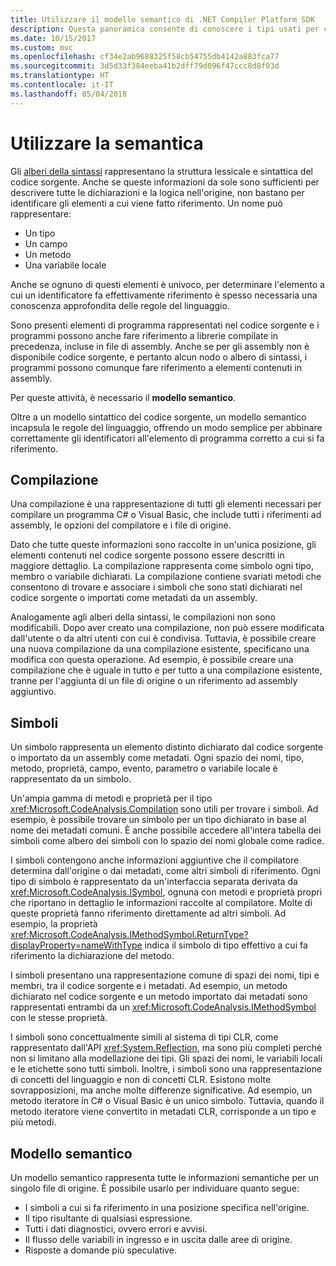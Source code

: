 ```yaml
---
title: Utilizzare il modello semantico di .NET Compiler Platform SDK
description: Questa panoramica consente di conoscere i tipi usati per comprendere e modificare il modello semantico del codice.
ms.date: 10/15/2017
ms.custom: mvc
ms.openlocfilehash: cf34e2ab9688325f58cb54755db4142a883fca77
ms.sourcegitcommit: 3d5d33f384eeba41b2dff79d096f47ccc8d8f03d
ms.translationtype: HT
ms.contentlocale: it-IT
ms.lasthandoff: 05/04/2018
---
```

# <a name="work-with-semantics"></a>Utilizzare la semantica

Gli [alberi della sintassi](work-with-syntax.md) rappresentano la struttura lessicale e sintattica del codice sorgente. Anche se queste informazioni da sole sono sufficienti per descrivere tutte le dichiarazioni e la logica nell'origine, non bastano per identificare gli elementi a cui viene fatto riferimento. Un nome può rappresentare:

- Un tipo
- Un campo
- Un metodo
- Una variabile locale

Anche se ognuno di questi elementi è univoco, per determinare l'elemento a cui un identificatore fa effettivamente riferimento è spesso necessaria una conoscenza approfondita delle regole del linguaggio. 

Sono presenti elementi di programma rappresentati nel codice sorgente e i programmi possono anche fare riferimento a librerie compilate in precedenza, incluse in file di assembly. Anche se per gli assembly non è disponibile codice sorgente, e pertanto alcun nodo o albero di sintassi, i programmi possono comunque fare riferimento a elementi contenuti in assembly.

Per queste attività, è necessario il **modello semantico**.

Oltre a un modello sintattico del codice sorgente, un modello semantico incapsula le regole del linguaggio, offrendo un modo semplice per abbinare correttamente gli identificatori all'elemento di programma corretto a cui si fa riferimento.

## <a name="compilation"></a>Compilazione

Una compilazione è una rappresentazione di tutti gli elementi necessari per compilare un programma C# o Visual Basic, che include tutti i riferimenti ad assembly, le opzioni del compilatore e i file di origine. 

Dato che tutte queste informazioni sono raccolte in un'unica posizione, gli elementi contenuti nel codice sorgente possono essere descritti in maggiore dettaglio. La compilazione rappresenta come simbolo ogni tipo, membro o variabile dichiarati. La compilazione contiene svariati metodi che consentono di trovare e associare i simboli che sono stati dichiarati nel codice sorgente o importati come metadati da un assembly.

Analogamente agli alberi della sintassi, le compilazioni non sono modificabili. Dopo aver creato una compilazione, non può essere modificata dall'utente o da altri utenti con cui è condivisa. Tuttavia, è possibile creare una nuova compilazione da una compilazione esistente, specificano una modifica con questa operazione. Ad esempio, è possibile creare una compilazione che è uguale in tutto e per tutto a una compilazione esistente, tranne per l'aggiunta di un file di origine o un riferimento ad assembly aggiuntivo.

## <a name="symbols"></a>Simboli

Un simbolo rappresenta un elemento distinto dichiarato dal codice sorgente o importato da un assembly come metadati. Ogni spazio dei nomi, tipo, metodo, proprietà, campo, evento, parametro o variabile locale è rappresentato da un simbolo. 

Un'ampia gamma di metodi e proprietà per il tipo <xref:Microsoft.CodeAnalysis.Compilation> sono utili per trovare i simboli. Ad esempio, è possibile trovare un simbolo per un tipo dichiarato in base al nome dei metadati comuni. È anche possibile accedere all'intera tabella dei simboli come albero dei simboli con lo spazio dei nomi globale come radice.

I simboli contengono anche informazioni aggiuntive che il compilatore determina dall'origine o dai metadati, come altri simboli di riferimento. Ogni tipo di simbolo è rappresentato da un'interfaccia separata derivata da <xref:Microsoft.CodeAnalysis.ISymbol>, ognuna con metodi e proprietà propri che riportano in dettaglio le informazioni raccolte al compilatore. Molte di queste proprietà fanno riferimento direttamente ad altri simboli. Ad esempio, la proprietà <xref:Microsoft.CodeAnalysis.IMethodSymbol.ReturnType?displayProperty=nameWithType> indica il simbolo di tipo effettivo a cui fa riferimento la dichiarazione del metodo.

I simboli presentano una rappresentazione comune di spazi dei nomi, tipi e membri, tra il codice sorgente e i metadati. Ad esempio, un metodo dichiarato nel codice sorgente e un metodo importato dai metadati sono rappresentati entrambi da un <xref:Microsoft.CodeAnalysis.IMethodSymbol> con le stesse proprietà.

I simboli sono concettualmente simili al sistema di tipi CLR, come rappresentato dall'API <xref:System.Reflection>, ma sono più completi perché non si limitano alla modellazione dei tipi. Gli spazi dei nomi, le variabili locali e le etichette sono tutti simboli. Inoltre, i simboli sono una rappresentazione di concetti del linguaggio e non di concetti CLR. Esistono molte sovrapposizioni, ma anche molte differenze significative. Ad esempio, un metodo iteratore in C# o Visual Basic è un unico simbolo. Tuttavia, quando il metodo iteratore viene convertito in metadati CLR, corrisponde a un tipo e più metodi.

## <a name="semantic-model"></a>Modello semantico

Un modello semantico rappresenta tutte le informazioni semantiche per un singolo file di origine. È possibile usarlo per individuare quanto segue: 

* I simboli a cui si fa riferimento in una posizione specifica nell'origine.
* Il tipo risultante di qualsiasi espressione.
* Tutti i dati diagnostici, ovvero errori e avvisi.
* Il flusso delle variabili in ingresso e in uscita dalle aree di origine.
* Risposte a domande più speculative.
